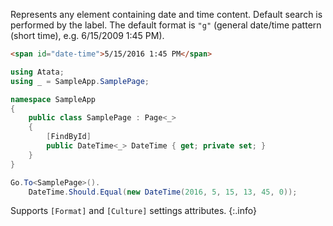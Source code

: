 Represents any element containing date and time content. Default search is performed by the label. The default format is `"g"` (general date/time pattern (short time), e.g. 6/15/2009 1:45 PM).

```html
<span id="date-time">5/15/2016 1:45 PM</span>
```
```cs
using Atata;
using _ = SampleApp.SamplePage;

namespace SampleApp
{
    public class SamplePage : Page<_>
    {
        [FindById]
        public DateTime<_> DateTime { get; private set; }
    }
}
```
```cs
Go.To<SamplePage>().
    DateTime.Should.Equal(new DateTime(2016, 5, 15, 13, 45, 0));
```

Supports `[Format]` and `[Culture]` settings attributes.
{:.info}